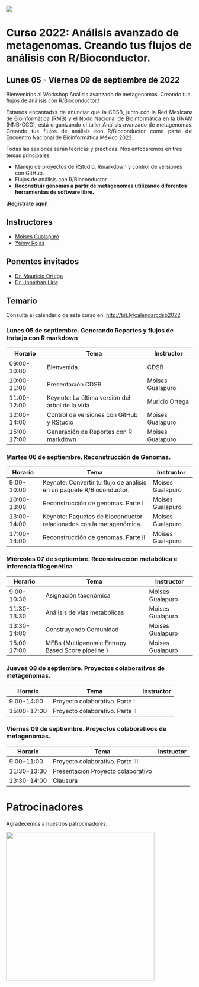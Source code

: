 ![](https://www.ikiam.edu.ec/img/logo-ikiam-grey.png)

# Curso 2022: Análisis avanzado de metagenomas. Creando tus flujos de análisis con R/Bioconductor.

## Lunes 05 - Viernes 09 de septiembre de 2022

Bienvenidos al Workshop Análisis avanzado de metagenomas. Creando tus flujos de análisis con R/Bioconductor.! 

<p align="justify">
Estamos encantadxs de anunciar que la CDSB, junto con la Red Mexicana de Bioinformática (RMB) y el Nodo Nacional de Bioinformática en la UNAM (NNB-CCG), está organizando el taller Análisis avanzado de metagenomas. Creando tus flujos de análisis con R/Bioconductor como parte del Encuentro Nacional de Bioinformática México 2022.

Todas las sesiones serán teóricas y prácticas. Nos enfocaremos en tres temas principales: 
</p>

-	Manejo de proyectos de RStudio, Rmarkdown y control de versiones con GitHub.
-	Flujos de análisis con R/Bioconductor
-	**Reconstruir genomas a partir de metagenomas utilizando diferentes herramientas de software libre.**

[**¡Registrate aquí!**](https://www.nnb.unam.mx/EBM2022/registro/)


## Instructores

- [Moises Gualapuro](https://comunidadbioinfo.github.io/es/authors/mirnavrl/)
- [Yeimy Rojas](https://comunidadbioinfo.github.io/es/authors/josschavezf/)


## Ponentes invitados

- [Dr. Mauricio Ortega](https://lcolladotor.github.io/es/)
- [Dr. Jonathan Liria](https://comunidadbioinfo.github.io/es/authors/valeriedeanda/)

## Temario 

Consulta el calendario de este curso en: <http://bit.ly/calendarcdsb2022>

### Lunes 05 de septiembre. Generando Reportes y flujos de trabajo con R markdown

| Horario     | Tema                                      | Instructor             |
|-------------|-------------------------------------------|------------------------|
| 09:00-10:00 | Bienvenida                                | CDSB                   | 
| 10:00-11:00 | Presentación CDSB                         | Moises Gualapuro |
| 11:00-12:00 | Keynote: La última versión del árbol de la vida | Muricio Ortega         |
| 12:00-14:00 | Control de versiones con GitHub y RStudio   | Moises Gualapuro        |
| 15:00-17:00 | Generación de Reportes con R markdown              | Moises Gualapuro |

### Martes 06 de septiembre. Reconstrucción de Genomas.

| Horario     | Tema                                              | Instructor                        |
|-------------|---------------------------------------------------|-----------------------------------|
| 9:00-10:00  | Keynote: Convertir tu flujo de análisis en un paquete R/Bioconductor.| Moises Gualapuro         |
| 10:00-13:00 | Reconstrucción de genomas. Parte I                |   Moises Gualapuro       |
| 13:00-14:00 | Keynote: Paquetes de bioconductor relacionados con la metagenómica.  |  Moises Gualapuro   |
| 17:00-14:00 | Reconstrucción de genomas. Parte II               |   Moises Gualapuro      |

### Miércoles 07 de septiembre. Reconstrucción metabólica e inferencia filogenética

| Horario     | Tema                                                | Instructor              |
|-------------|-----------------------------------------------------|-------------------------|
| 9:00-10:30  | Asignación taxonómica                               |     Moises Gualapuro      |
| 11:30-13:30 | Análisis de vías metabólicas                        |    Moises Gualapuro       |
| 13:30-14:00 |      Construyendo Comunidad                         |    Moises Gualapuro   |
| 15:00-17:00 | MEBs (Multigenomic Entropy Based Score pipeline )   |     Moises Gualapuro     |

### Jueves 08  de septiembre. Proyectos colaborativos de metagenomas.

| Horario     | Tema                                            | Instructor                                              |
|-------------|-------------------------------------------------|---------------------------------------------------------|
| 9:00-14:00  | Proyecto colaborativo. Parte I                  |  |
| 15:00-17:00 | Proyecto colaborativo. Parte II                 |  |

### Viernes 09 de septiembre. Proyectos colaborativos de metagenomas.

| Horario     | Tema                                            | Instructor                                              |
|-------------|-------------------------------------------------|---------------------------------------------------------|
| 9:00-11:00  | Proyecto colaborativo. Parte III                |  | 
| 11:30-13:30 | Presentacion Proyecto colaborativo              |  |
| 13:30-14:00 | Clausura                                        |  |

# Patrocinadores

Agradecemos a nuestros patrocinadores:

<a href="https://www.r-consortium.org/"><img src="https://www.r-consortium.org/wp-content/uploads/sites/13/2016/09/RConsortium_Horizontal_Pantone.png" width="400px" align="center"/></a>
